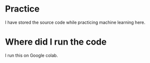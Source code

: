 # Practice
I have stored the source code while practicing machine learning here.
# Where did I run the code
I run this on Google colab.
